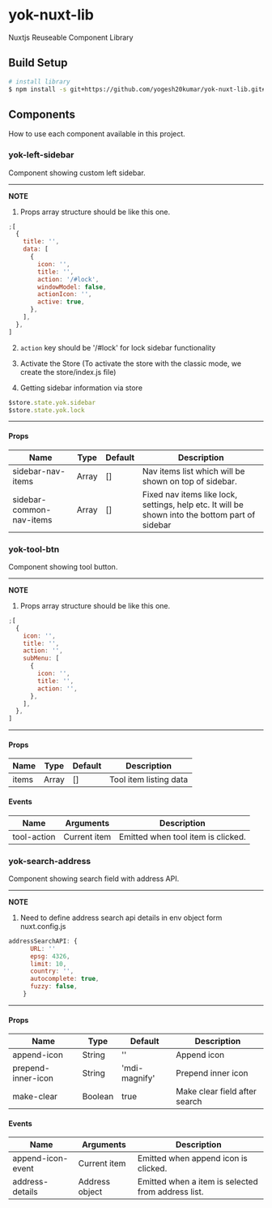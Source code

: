 # yok-nuxt-lib

Nuxtjs Reuseable Component Library

## Build Setup

```bash
# install library
$ npm install -s git+https://github.com/yogesh20kumar/yok-nuxt-lib.git#master
```

## Components

How to use each component available in this project.

### yok-left-sidebar

Component showing custom left sidebar.

---

**NOTE**

1. Props array structure should be like this one.

```javascript
;[
  {
    title: '',
    data: [
      {
        icon: '',
        title: '',
        action: '/#lock',
        windowModel: false,
        actionIcon: '',
        active: true,
      },
    ],
  },
]
```

2. `action` key should be '/#lock' for lock sidebar functionality

3. Activate the Store (To activate the store with the classic mode, we create the store/index.js file)

4. Getting sidebar information via store

```javascript
$store.state.yok.sidebar
$store.state.yok.lock
```

---

#### Props

| Name                     | Type  | Default | Description                                                                                     |
| ------------------------ | ----- | ------- | ----------------------------------------------------------------------------------------------- |
| sidebar-nav-items        | Array | []      | Nav items list which will be shown on top of sidebar.                                           |
| sidebar-common-nav-items | Array | []      | Fixed nav items like lock, settings, help etc. It will be shown into the bottom part of sidebar |

### yok-tool-btn

Component showing tool button.

---

**NOTE**

1. Props array structure should be like this one.

```javascript
;[
  {
    icon: '',
    title: '',
    action: '',
    subMenu: [
      {
        icon: '',
        title: '',
        action: '',
      },
    ],
  },
]
```

---

#### Props

| Name  | Type  | Default | Description            |
| ----- | ----- | ------- | ---------------------- |
| items | Array | []      | Tool item listing data |

#### Events

| Name        | Arguments    | Description                        |
| ----------- | ------------ | ---------------------------------- |
| tool-action | Current item | Emitted when tool item is clicked. |

### yok-search-address

Component showing search field with address API.

---

**NOTE**

1. Need to define address search api details in env object form nuxt.config.js

```javascript
addressSearchAPI: {
      URL: ''
      epsg: 4326,
      limit: 10,
      country: '',
      autocomplete: true,
      fuzzy: false,
    }
```

---

#### Props

| Name               | Type    | Default       | Description                   |
| ------------------ | ------- | ------------- | ----------------------------- |
| append-icon        | String  | ''            | Append icon                   |
| prepend-inner-icon | String  | 'mdi-magnify' | Prepend inner icon            |
| make-clear         | Boolean | true          | Make clear field after search |

#### Events

| Name              | Arguments      | Description                                        |
| ----------------- | -------------- | -------------------------------------------------- |
| append-icon-event | Current item   | Emitted when append icon is clicked.               |
| address-details   | Address object | Emitted when a item is selected from address list. |
